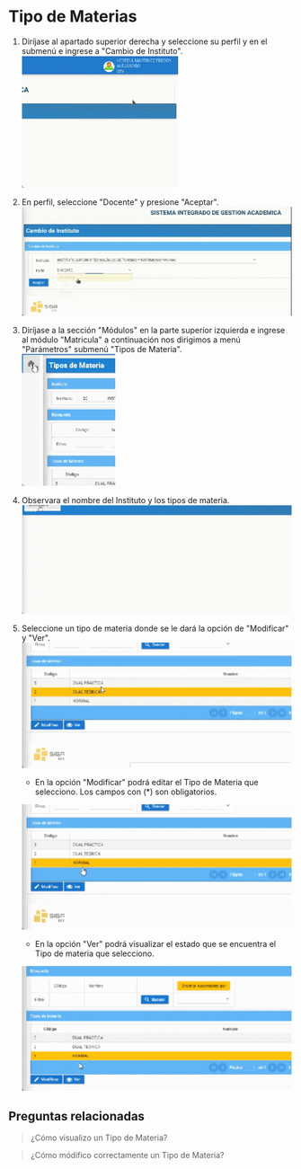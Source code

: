 # **Tipo de Materias**

1. Diríjase al apartado superior derecha y seleccione su perfil y en el submenú e ingrese a "Cambio de Instituto".  
![gif1](TDM_1.gif) 

2. En perfil, seleccione "Docente" y presione "Aceptar".  
![gif2](TDM_2.gif) 

3. Diríjase a la sección "Módulos" en la parte superior izquierda e ingrese al módulo "Matricula" a continuación nos dirigimos a menú "Parámetros" submenú "Tipos de Materia".   
![gif3](TDM_3.gif) 

4. Observara el nombre del Instituto y los tipos de materia. 
![gif4](TDM_4.gif) 

5. Seleccione un tipo de materia donde se le dará la opción de "Modificar" y "Ver". 
![gif5](TDM_5.gif) 

    * En la opción "Modificar" podrá editar el Tipo de Materia que selecciono. Los campos con (*) son obligatorios. 

    ![gif6](TDM_6.gif) 

    * En la opción "Ver" podrá visualizar el estado que se encuentra el Tipo de materia que selecciono. 

    ![gif7](TDM_7.gif) 

## **Preguntas relacionadas**

>¿Cómo visualizo un Tipo de Materia?   
                                       
>¿Cómo módifico correctamente un Tipo de Materia?      